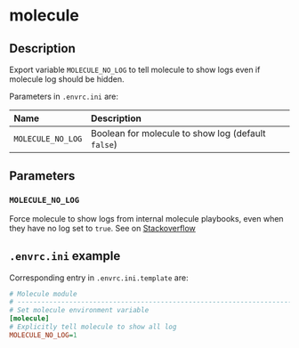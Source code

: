 # molecule


## Description
Export variable `MOLECULE_NO_LOG` to tell molecule to show logs even if
molecule log should be hidden.

Parameters in `.envrc.ini` are:

| Name               | Description                                        |
| :----------------- | :------------------------------------------------- |
| `MOLECULE_NO_LOG`  | Boolean for molecule to show log (default `false`) |

## Parameters

### `MOLECULE_NO_LOG`

Force molecule to show logs from internal molecule playbooks, even when they
have no log set to `true`. See on
[Stackoverflow](https://stackoverflow.com/questions/58917757/how-to-set-no-log-true-for-molecule-internal-playbook-tasks)

## `.envrc.ini` example

Corresponding entry in `.envrc.ini.template` are:

```ini
# Molecule module
# ------------------------------------------------------------------------------
# Set molecule environment variable
[molecule]
# Explicitly tell molecule to show all log
MOLECULE_NO_LOG=1
```
